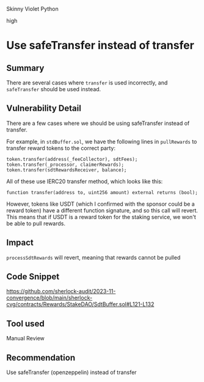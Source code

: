 Skinny Violet Python

high

# Use safeTransfer instead of transfer

## Summary

There are several cases where `transfer` is used incorrectly, and `safeTransfer` should be used instead. 

## Vulnerability Detail

There are a few cases where we should be using safeTransfer instead of transfer. 

For example, in `stdBuffer.sol`, we have the following lines in `pullRewards` to transfer reward tokens to the correct party:

`token.transfer(address(_feeCollector), sdtFees);`
`token.transfer(_processor, claimerRewards);`
`token.transfer(sdtRewardsReceiver, balance);`

All of these use IERC20 transfer method, which looks like this:

`function transfer(address to, uint256 amount) external returns (bool);`

However, tokens like USDT (which I confirmed with the sponsor could be a reward token) have a different function signature, and so this call will revert. This means that if USDT is a reward token for the staking service, we won't be able to pull rewards. 

## Impact

`processSdtRewards` will revert, meaning that rewards cannot be pulled 

## Code Snippet

https://github.com/sherlock-audit/2023-11-convergence/blob/main/sherlock-cvg/contracts/Rewards/StakeDAO/SdtBuffer.sol#L121-L132

## Tool used

Manual Review

## Recommendation

Use safeTransfer (openzeppelin) instead of transfer